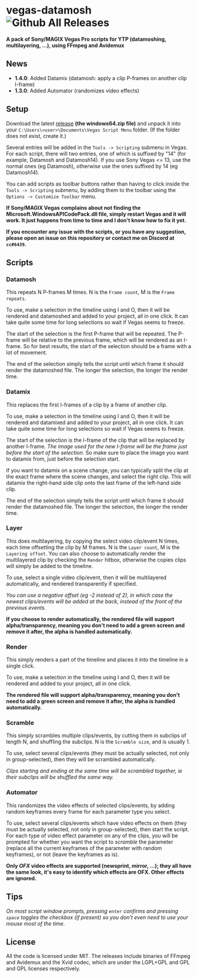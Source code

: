 # vegas-datamosh ![Github All Releases](https://img.shields.io/github/downloads/delthas/vegas-datamosh/total.svg?style=flat-square)
**A pack of Sony/MAGIX Vegas Pro scripts for YTP (datamoshing, multilayering, ...), using FFmpeg and Avidemux**

## News
- **1.4.0**: Added Datamix (datamosh: apply a clip P-frames on another clip I-frame)
- **1.3.0**: Added Automator (randomizes video effects)

## Setup
Download the latest [release](../../releases/) **(the windows64.zip file)** and unpack it into your ```C:\Users\<user>\Documents\Vegas Script Menu``` folder. (If the folder does not exist, create it.)

Several entries will be added in the ```Tools -> Scripting``` submenu in Vegas. For each script, there will two entries, one of which is suffixed by "14" (for example, Datamosh and Datamosh14). If you use Sony Vegas <= 13, use the normal ones (eg Datamosh), otherwise use the ones suffixed by 14 (eg Datamosh14).

You can add scripts as toolbar buttons rather than having to click inside the ```Tools -> Scripting``` submenu, by adding them to the toolbar using the ```Options -> Customize Toolbar``` menu.

**If Sony/MAGIX Vegas complains about not finding the Microsoft.WindowsAPICodePack.dll file, simply restart Vegas and it will work. It just happens from time to time and I don't know how to fix it yet.**

**If you encounter any issue with the scripts, or you have any suggestion, please open an issue on this repository or contact me on Discord at ```cc#6439```.**

## Scripts

### Datamosh
This repeats N P-frames M times. N is the ```Frame count```, M is the  ```Frame repeats```.

To use, make a selection in the timeline using I and O, then it will be rendered and datamoshed and added to your project, all in one click. It can take quite some time for long selections so wait if Vegas seems to freeze.

The start of the selection is the first P-frame that will be repeated. The P-frame will be relative to the previous frame, which will be rendered as an I-frame. So for best results, the start of the selection should be a frame with a lot of movement.

The end of the selection simply tells the script until which frame it should render the datamoshed file. The longer the selection, the longer the render time.

### Datamix
This replaces the first I-frames of a clip by a frame of another clip.

To use, make a selection in the timeline using I and O, then it will be rendered and datamixed and added to your project, all in one click. It can take quite some time for long selections so wait if Vegas seems to freeze.

The start of the selection is the I-frame of the clip that will be replaced by another I-frame. *The image used for the new I-frame will be the frame just before the start of the selection.* So make sure to place the image you want to datamix from, just before the selection start.

If you want to datamix on a scene change, you can typically split the clip at the exact frame where the scene changes, and select the right clip. This will datamix the right-hand side clip onto the last frame of the left-hand side clip.

The end of the selection simply tells the script until which frame it should render the datamoshed file. The longer the selection, the longer the render time.

### Layer
This does multilayering, by copying the select video clip/event N times, each time offsetting the clip by M frames. N is the ```Layer count```, M is the  ```Layering offset```. You can also choose to automatically render the multilayered clip by checking the ```Render``` hitbox, otherwise the copies clips will simply be added to the timeline.

To use, select a single video clip/event, then it will be multilayered automatically, and rendered transparently if specified.

*You can use a negative offset (eg -2 instead of 2), in which case the newest clips/events will be added at the back, instead of the front of the previous events.*

**If you choose to render automatically, the rendered file will support alpha/transparency, meaning you don't need to add a green screen and remove it after, the alpha is handled automatically.**

### Render
This simply renders a part of the timeline and places it into the timeline in a single click.

To use, make a selection in the timeline using I and O, then it will be rendered and added to your project, all in one click.

**The rendered file will support alpha/transparency, meaning you don't need to add a green screen and remove it after, the alpha is handled automatically.**

### Scramble
This simply scrambles multiple clips/events, by cutting them in subclips of length N, and shuffling the subclips. N is the ```Scramble size```, and is usually 1.

To use, select several clips/events (they must be actually selected, not only in group-selected), then they will be scrambled automatically.

*Clips starting and ending at the same time will be scrambled together, ie their subclips will be shuffled the same way.*

### Automator
This randomizes the video effects of selected clips/events, by adding random keyframes every frame for each parameter type you select.

To use, select several clips/events which have video effects on them (they must be actually selected, not only in group-selected), then start the script. For each type of video effect parameter on any of the clips, you will be prompted for whether you want the script to *scramble* the parameter (replace all the current keyframes of the parameter with random keyframes), or not (leave the keyframes as is).

**Only *OFX* video effects are supported (newsprint, mirror, ...); they all have the same look, it's easy to identify which effects are OFX. Other effects are ignored.**

## Tips
*On most script window prompts, pressing ```enter``` confirms and pressing ```space``` toggles the checkbox (if present) so you don't even need to use your mouse most of the time.*

## License
All the code is licensed under MIT. The releases include binaries of FFmpeg and Avidemux and the Xvid codec, which are under the LGPL+GPL and GPL and GPL licenses respectively.
